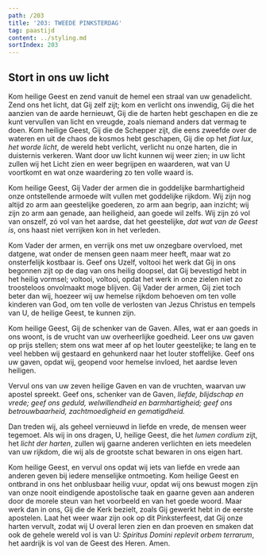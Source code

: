 ```yaml
---
path: /203
title: '203: TWEEDE PINKSTERDAG'
tag: paastijd
content: ../styling.md
sortIndex: 203
---
```


## Stort in ons uw licht

Kom heilige Geest en zend vanuit de hemel een straal van uw genadelicht. Zend ons het licht, dat Gij zelf zijt; kom en verlicht ons inwendig, Gij die het aanzien van de aarde hernieuwt, Gij die de harten hebt geschapen en die ze kunt vervullen van licht en vreugde, zoals niemand anders dat vermag te doen. Kom heilige Geest, Gij die de Schepper zijt, die eens zweefde over de wateren en uit de chaos de kosmos hebt geschapen, Gij die op het _fiat lux_, _het worde licht_, de wereld hebt verlicht, verlicht nu onze harten, die in duisternis verkeren. Want door uw licht kunnen wij weer zien; in uw licht zullen wij het Licht zien en weer begrijpen en waarderen, wat van U voortkomt en wat onze waardering zo ten volle waard is.

Kom heilige Geest, Gij Vader der armen die in goddelijke barmhartigheid onze ontstellende armoede wilt vullen met goddelijke rijkdom. Wij zijn nog altijd zo arm aan geestelijke goederen, zo arm aan begrip, aan inzicht; wij zijn zo arm aan genade, aan heiligheid, aan goede wil zelfs. Wij zijn zó vol van onszelf, zó vol van het aardse, dat het geestelijke, _dat wat van de Geest is_, ons haast niet verrijken kon in het verleden.

Kom Vader der armen, en verrijk ons met uw onzegbare overvloed, met datgene, wat onder de mensen geen naam meer heeft, maar wat zo onsterfelijk kostbaar is. Geef ons Uzelf, voltooi het werk dat Gij in ons begonnen zijt op de dag van ons heilig doopsel, dat Gij bevestigd hebt in het heilig vormsel; voltooi, voltooi, opdat het werk in onze zielen niet zo troosteloos onvolmaakt moge blijven. Gij Vader der armen, Gij ziet toch beter dan wij, hoezeer wij uw hemelse rijkdom behoeven om ten volle kinderen van God, om ten volle de verlosten van Jezus Christus en tempels van U, de heilige Geest, te kunnen zijn.

Kom heilige Geest, Gij de schenker van de Gaven. Alles, wat er aan goeds in ons woont, is de vrucht van uw overheerlijke goedheid. Leer ons uw gaven op prijs stellen; stem ons wat meer af op het louter geestelijke; te lang en te veel hebben wij gestaard en gehunkerd naar het louter stoffelijke. Geef ons uw gaven, opdat wij, geopend voor hemelse invloed, het aardse leven heiligen.

Vervul ons van uw zeven heilige Gaven en van de vruchten, waarvan uw apostel spreekt. Geef ons, schenker van de Gaven, _liefde, blijdschap en vrede; geef ons geduld, welwillendheid en barmhartigheid; geef ons betrouwbaarheid, zachtmoedigheid en gematigdheid._

Dan treden wij, als geheel vernieuwd in liefde en vrede, de mensen weer tegemoet. Als wij in ons dragen, U, heilige Geest, die het _lumen cordium_ zijt, het _licht der harten_, zullen wij gaarne anderen verlichten en iets meedelen van uw rijkdom, die wij als de grootste schat bewaren in ons eigen hart.

Kom heilige Geest, en vervul ons opdat wij iets van liefde en vrede aan anderen geven bij iedere menselijke ontmoeting. Kom heilige Geest en ontbrand in ons het onblusbaar heilig vuur, opdat wij ons bewust mogen zijn van onze nooit eindigende apostolische taak en gaarne geven aan anderen door de morele steun van het voorbeeld en van het goede woord. Maar werk dan in ons, Gij die de Kerk bezielt, zoals Gij gewerkt hebt in de eerste apostelen. Laat het weer waar zijn ook op dit Pinksterfeest, dat Gij onze harten vervult, zodat wij U overal leren zien en dan proeven en smaken dat ook de gehele wereld vol is van U: _Spiritus Domini replevit orbem terrarum_, het aardrijk is vol van de Geest des Heren. Amen.
